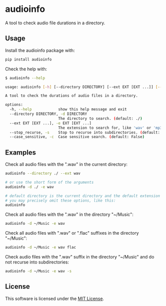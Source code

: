 # audioinfo

A tool to check audio file durations in a directory.

## Usage

Install the audioinfo package with:

```bash
pip install audioinfo
```

Check the help with:

```bash
$ audioinfo --help

usage: audioinfo [-h] [--directory DIRECTORY] [--ext EXT [EXT ...]] [--stop_recurse] [--case_sensitive]

A tool to check the durations of audio files in a directory.

options:
  -h, --help            show this help message and exit
  --directory DIRECTORY, -d DIRECTORY
                        The directory to search. (default: ./)
  --ext EXT [EXT ...], -e EXT [EXT ...]
                        The extension to search for, like 'wav' or 'mp3'. (default: wav)
  --stop_recurse, -s    Stop to recurse into subdirectories. (default: False)
  --case_sensitive, -c  Case sensitive search. (default: False)
```

## Examples

Check all audio files with the ".wav" in the current directory:

```bash
audioinfo --directory ./ --ext wav

# or use the short form of the arguments
audioinfo -d ./ -e wav

# default directory is the current directory and the default extension is ".wav".
# you may precisely omit these options, like this:
audioinfo
```

Check all audio files with the ".wav"  in the directory "~/Music":

```bash
audioinfo -d ~/Music -e wav
```

Check all audio files with ".wav" or ".flac" suffixes in the directory "~/Music":

```bash
audioinfo -d ~/Music -e wav flac
```

Check audio files with the ".wav" suffix in the directory "~/Music" and do not recurse into subdirectories:

```bash
audioinfo -d ~/Music -e wav -s
```


## License

This software is licensed under the [MIT License](https://opensource.org/licenses/MIT).
